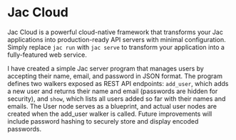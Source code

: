 # Jac Cloud

Jac Cloud is a powerful cloud-native framework that transforms your Jac applications into production-ready API servers with minimal configuration. Simply replace `jac run` with `jac serve` to transform your application into a fully-featured web service.

I have created a simple Jac server program that manages users by accepting their name, email, and password in JSON format. The program defines two walkers exposed as REST API endpoints: `add_user`, which adds a new user and returns their name and email (passwords are hidden for security), and `show`, which lists all users added so far with their names and emails. The User node serves as a blueprint, and actual user nodes are created when the add_user walker is called. Future improvements will include password hashing to securely store and display encoded passwords.
